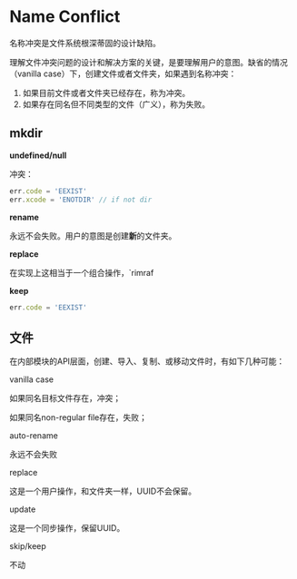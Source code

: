 # Name Conflict

名称冲突是文件系统根深蒂固的设计缺陷。



理解文件冲突问题的设计和解决方案的关键，是要理解用户的意图。缺省的情况（vanilla case）下，创建文件或者文件夹，如果遇到名称冲突：

1. 如果目前文件或者文件夹已经存在，称为冲突。
2. 如果存在同名但不同类型的文件（广义），称为失败。





## mkdir

**undefined/null**

冲突：

```js
err.code = 'EEXIST'
err.xcode = 'ENOTDIR' // if not dir
```



**rename**

永远不会失败。用户的意图是创建**新**的文件夹。



**replace**

在实现上这相当于一个组合操作，`rimraf



**keep**

```js
err.code = 'EEXIST'
```





## 文件

在内部模块的API层面，创建、导入、复制、或移动文件时，有如下几种可能：



vanilla case

如果同名目标文件存在，冲突；

如果同名non-regular file存在，失败；



auto-rename

永远不会失败



replace

这是一个用户操作，和文件夹一样，UUID不会保留。



update

这是一个同步操作，保留UUID。



skip/keep

不动













